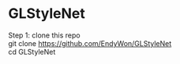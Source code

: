 # GLStyleNet

Step 1: clone this repo  
        git clone https://github.com/EndyWon/GLStyleNet  
        cd GLStyleNet
